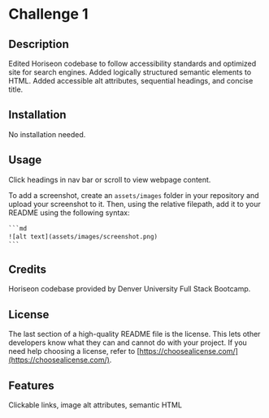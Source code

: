# Challenge 1

## Description
  
Edited Horiseon codebase to follow accessibility standards and optimized site for search engines.
Added logically structured semantic elements to HTML.
Added accessible alt attributes, sequential headings, and concise title.

## Installation

No installation needed.

## Usage

Click headings in nav bar or scroll to view webpage content.


To add a screenshot, create an `assets/images` folder in your repository and upload your screenshot to it. Then, using the relative filepath, add it to your README using the following syntax:

    ```md
    ![alt text](assets/images/screenshot.png)
    ```

## Credits

Horiseon codebase provided by Denver University Full Stack Bootcamp.

## License

The last section of a high-quality README file is the license. This lets other developers know what they can and cannot do with your project. If you need help choosing a license, refer to [https://choosealicense.com/](https://choosealicense.com/).

## Features

Clickable links, image alt attributes, semantic HTML
